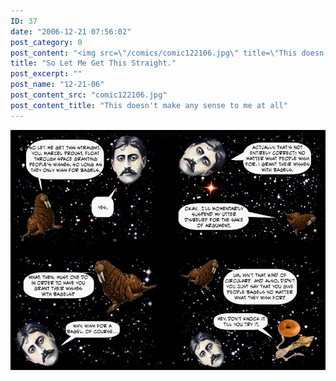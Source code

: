 ```yaml
---
ID: 37
date: "2006-12-21 07:56:02"
post_category: 0
post_content: "<img src=\"/comics/comic122106.jpg\" title=\"This doesn't make any sense to me at all\"/>"
title: "So Let Me Get This Straight."
post_excerpt: ""
post_name: "12-21-06"
post_content_src: "comic122106.jpg"
post_content_title: "This doesn't make any sense to me at all"
---
```



[![This doesn't make any sense to me at all](/comics-hi-res/comic122106.jpg)](/comics-hi-res/comic122106.jpg "This doesn't make any sense to me at all")
